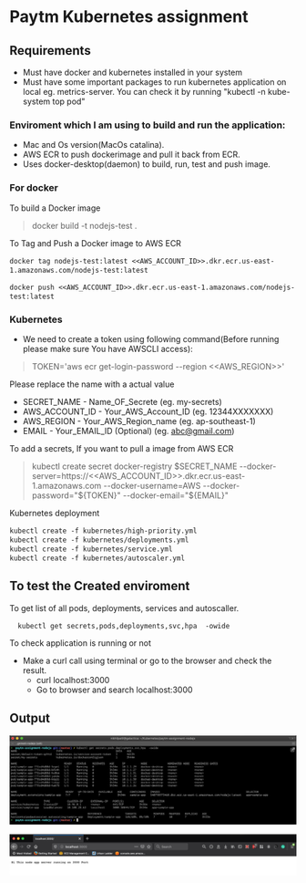# Paytm Kubernetes assignment

## Requirements

- Must have docker and kubernetes installed in your system
- Must have some important packages to run kubernetes application on local eg. metrics-server. You can check it by running  "kubectl -n kube-system top pod"

### Enviroment which I am using to build and run the application:

- Mac and Os version(MacOs catalina).
- AWS ECR to push dockerimage and pull it back from ECR.
- Uses docker-desktop(daemon) to build, run, test and push image.

### For docker

To build a Docker image

 > docker build -t nodejs-test .

To Tag and Push a Docker image to AWS ECR

  >
    docker tag nodejs-test:latest <<AWS_ACCOUNT_ID>>.dkr.ecr.us-east-1.amazonaws.com/nodejs-test:latest
  >
    docker push <<AWS_ACCOUNT_ID>>.dkr.ecr.us-east-1.amazonaws.com/nodejs-test:latest


### Kubernetes

*  We need to create a token using following command(Before running please make sure You have AWSCLI access):

  > TOKEN='aws ecr get-login-password --region <<AWS_REGION>>'

Please replace the name with a actual value

  *  SECRET_NAME - Name_OF_Secrete (eg. my-secrets)
  *  AWS_ACCOUNT_ID - Your_AWS_Account_ID (eg. 12344XXXXXXX)
  *  AWS_REGION - Your_AWS_Region_name (eg. ap-southeast-1)
  *  EMAIL - Your_EMAIL_ID (Optional) (eg. abc@gmail.com)

To add a secrets, If you want to pull a image from AWS ECR

  > kubectl create secret docker-registry $SECRET_NAME --docker-server=https://<<AWS_ACCOUNT_ID>>.dkr.ecr.us-east-1.amazonaws.com --docker-username=AWS --docker-password="${TOKEN}" --docker-email="${EMAIL}"

Kubernetes deployment

  >
    kubectl create -f kubernetes/high-priority.yml
    kubectl create -f kubernetes/deployments.yml
    kubectl create -f kubernetes/service.yml
    kubectl create -f kubernetes/autoscaler.yml

## To test the Created enviroment

To get list of all pods, deployments, services and autoscaller.

  >
      kubectl get secrets,pods,deployments,svc,hpa  -owide

To check application is running or not  

  * Make a curl call using terminal or go to the browser and check the result.
    - curl localhost:3000
    - Go to browser and search localhost:3000

## Output

![Image of all running services](/images/list_of_all.png)


![Image of all running Application](/images/nodejs.png)
